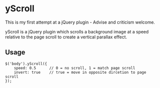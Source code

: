 # yScroll

This is my first attempt at a jQuery plugin - Advise and criticism welcome.

yScroll is a jQuery plugin which scrolls a background image at a speed relative to the page scroll to create a vertical parallax effect.

## Usage

	$('body').yScroll({
		speed: 0.5      // 0 = no scroll, 1 = match page scroll
		invert: true    // true = move in opposite dircetion to page scroll
	});